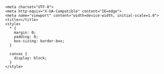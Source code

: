 <html lang="pt-br">

  <head>

    <meta charset="UTF-8">
    <meta http-equiv="X-UA-Compatible" content="IE=edge">
    <meta name="viewport" content="width=device-width, initial-scale=1.0">
    <title></title>
    <style>
      * {
        margin: 0;
        padding: 0;
        box-sizing: border-box;
      }

      canvas {
        display: block;
      }
    </style>
 </head>
    <body>
    <canvas id="matrix"></canvas>
    <script>
    // Pegando o elemento do Canvas
    const c = document.getElementById("matrix");

    // Definindo o seu contexto
    const ctx = c.getContext("2d");

    // definindo o canvas com tamanho máximo da tela
    c.height = window.innerHeight;
    c.width = window.innerWidth;

    // letras do Matrix Rain
    // ver mais em: https://bit.ly/3yFJoU3
    const letters = ["日","ﾊ","ﾐ","ﾋ","ｰ","ｳ","ｼ","ﾅ","ﾓ","ﾆ","ｻ","ﾜ","ﾂ","ｵ","ﾘ","ｱ","ﾎ","ﾃ","ﾏ","ｹ","ﾒ","ｴ","ｶ","ｷ","ﾑ","ﾕ","ﾗ","ｾ","ﾈ","ｽ","ﾀ","ﾇ","ﾍ",":","・",".","=","*","+","-","<",">","¦","｜","ﾘ"];

    const fontSize = 15;

    // definindo quantas colunas serão necessárias pelo tamanho da tela e fonte
   const columns = c.width / fontSize;

   // criando um array para cada gota, sempre iniciando na posição do y=1
   const drops = new Array(Math.floor(columns)).fill(1);

   function draw() {
  // preenchendo a tela toda de preto com opacidade
  // esse truque da opacidade será útil para o efeito 
  // das letras sumindo aos poucos
        ctx.fillStyle = "rgba(0, 0, 0, 0.05)";
        ctx.fillRect(0, 0, c.width, c.height);

       // definindo a cor e estilo da fonte
       ctx.fillStyle = "#0F0";
       ctx.font = `${fontSize}px arial`;

      for (let i = 0; i < drops.length; i++) {
      // pegando uma letra randomicamente no nosso array
      const text = letters[Math.floor(Math.random() * letters.length)];

      // escrevendo na tela
      ctx.fillText(text, i * fontSize, drops[i] * fontSize);

      // resetando a posição da gota ao chegar no fim
        if (drops[i] * fontSize > c.height && Math.random() > 0.95) {
          drops[i] = 0;
        }

         // movendo as gotas no eixo y
          drops[i]++;
      }

      // chamada recursiva para animar quadro a quadro
      window.requestAnimationFrame(draw);
   }

    // chamando a função criada
    draw()
   </script>
   </body>
</html>
